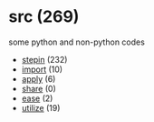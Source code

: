 # src (269)
some python and non-python codes

+ [stepin](stepin/README.md) (232)
+ [import](import/README.md) (10)
+ [apply](apply/README.md) (6)
+ [share](share/README.md) (0)
+ [ease](ease/README.md) (2)
+ [utilize](utilize/README.md) (19)
